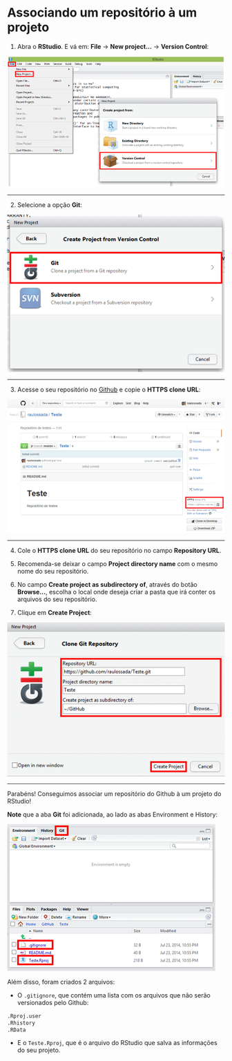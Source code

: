 
# Associando um repositório à um projeto

1) Abra o **RStudio**. E vá em: **File** -> **New project...** -> **Version Control**:

![Capitulo2_Secao2_Figura1](figuras/Capitulo2_Secao2_Figura1.png)

***

2) Selecione a opção **Git**:

![Capitulo2_Secao2_Figura2](figuras/Capitulo2_Secao2_Figura2.png)

***

3) Acesse o seu repositório no [Github](https://github.com/) e copie o **HTTPS clone URL**:

![Capitulo2_Secao2_Figura3](figuras/Capitulo2_Secao2_Figura3.png)

***

4) Cole o **HTTPS clone URL** do seu repositório no campo **Repository URL**.

5) Recomenda-se deixar o campo **Project directory name** com o mesmo nome do seu repositório.

6) No campo **Create project as subdirectory of**, através do botão **Browse...**, escolha o local onde deseja criar a pasta que irá conter os arquivos do seu repositório.

7) Clique em **Create Project**:

![Capitulo2_Secao2_Figura4](figuras/Capitulo2_Secao2_Figura4.png)

***

Parabéns! Conseguimos associar um repositório do Github à um projeto do RStudio!

**Note** que a aba **Git** foi adicionada, ao lado as abas Environment e History:

![Capitulo2_Secao2_Figura5](figuras/Capitulo2_Secao2_Figura5.png)

Além disso, foram criados 2 arquivos:

* O ``.gitignore``, que contém uma lista com os arquivos que não serão versionados pelo Github:
```
.Rproj.user
.Rhistory
.RData
```

* E o ``Teste.Rproj``, que é o arquivo do RStudio que salva as informações do seu projeto.
